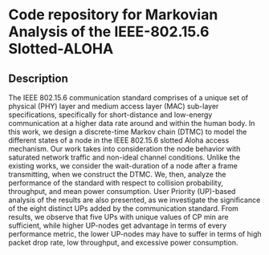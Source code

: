# Code repository for Markovian Analysis of the IEEE-802.15.6 Slotted-ALOHA

## Description

The IEEE 802.15.6 communication standard comprises of a unique set of physical (PHY) layer and medium access layer (MAC) sub-layer specifications, specifically for short-distance and low-energy communication at a higher data rate around and within the human body. In this work, we design a discrete-time Markov chain (DTMC) to model the different states of a node in the IEEE 802.15.6 slotted Aloha access mechanism. Our work takes into consideration the node behavior with saturated network traffic and non-ideal channel conditions. Unlike the existing works, we consider the wait-duration of a node after a frame transmitting, when we construct the DTMC. We, then, analyze the performance of the standard with respect to collision probability, throughput, and mean power consumption. User Priority (UP)-based analysis of the results are also presented, as we investigate the significance of the eight distinct UPs added by the communication standard. From results, we observe that five UPs with unique values of CP min are sufficient, while higher UP-nodes get advantage in terms of every performance metric, the lower UP-nodes may have to suffer in terms of high packet drop rate, low throughput, and excessive power consumption. 
